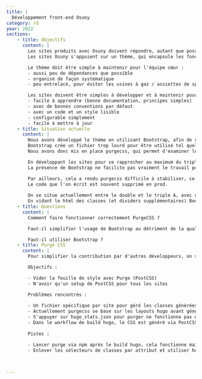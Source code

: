 ```yaml
---
title: |
  Développement front-end Osuny
category: rd
year: 2022
sections:
    - title: Objectifs
      content: |
        Les sites produits avec Osuny doivent répondre, autant que possible, aux critères énoncés dans l'article [Qualité frontend : à la recherche du AAA](https://lab.noesya.coop/2022/qualite-front).
        Les sites Osuny s'appuient sur un thème, qui encapsule les fonctionnalités et les bonnes pratiques d'accessibilité et d'éco-conception.

        Le thème doit être simple à maintenir pour l'équipe cœur :
        - aussi peu de dépendances que possible 
        - organisé de façon systématique
        - peu entrelacé, pour éviter les usines à gaz / assiettes de spaghetti

        Les sites doivent être simples à développer et à maintenir pour toute la communauté :
        - facile à apprendre (bonne documentation, principes simples)
        - avec de bonnes conventions par défaut
        - avec un code et un style lisible
        - configurable simplement
        - facile à mettre à jour
    - title: Situation actuelle
      content: |
        Nous avons développé le thème en utilisant Bootstrap, afin de rendre l'adoption facile.
        Bootstrap crée un fichier trop lourd pour être utilisé tel quel. 
        Nous avons donc mis en place purgecss, qui permet d'examiner le code HTML, de lister les classes nécessaires et de supprimer le CSS inutile.

        En développant les sites pour se rapprocher au maximum du triple A, nous avons enlevé le balisage Bootstrap.
        La présence de Bootstrap ne facilite pas vraiment le travail pour les développeurs tiers.

        Par ailleurs, cela a rendu purgecss difficile à stabiliser, ce qui crée une situation instable en production.
        Le code que l'on écrit est souvent supprimé en prod.
        
        On se situe actuellement entre le double et le triple A, avec un code HTML léger, assez pur, et sémantique. 
        En vidant le html des classes (et dividers supplémentaires) Bootstrap, via l'usage d'extends et des mixins sass, le style s'en trouve moins lisible donc moins maintenable.
    - title: Questions
      content: |
        Comment faire fonctionner correctement PurgeCSS ?

        Faut-il simplifier l'usage de Bootstrap au détriment de la qualité du HTML pour favoriser la maintenabilité et l'accès aux autres développeurs ?

        Faut-il utiliser Bootstrap ?
    - title: Purge CSS
      content: |
        Pour simplifier la contribution par d'autres développeurs, on s'appuie sur Bootstrap. Mais pour optimiser, on allège le poid de la feuille de style avec Purge.

        Objectifs : 

        - Vider la feuille de style avec Purge (PostCSS)
        - N'avoir qu'un setup de PostCSS pour tous les sites

        Problèmes rencontrés : 
        
        - Un fichier spécifique par site pour géré les classes générées spécifiques
        - Actuellement purgecss se base sur les layouts hugo avant génération
        - S'appuyer sur hugo_stats.json pour purger ne fonctionne pas en l'état car nous utilisons des sélecteurs CSS s'appuyant sur les attributs html (exemple : header[role="banner"])
        - Dans le workflow de build hugo, le CSS est généré via PostCSS en même temps que le build du HTML, ça ne permet pas de s'appuyer sur le build (/public) html final pour lancer un purge.
        
        Pistes : 

        - Lancer purge via npm après le build hugo, cela fonctionne mais cela peut rallonger le temps de compilation total (en fonction de la quantité de fichiers html générés)
        - Enlever les sélecteurs de classes par attribut et utiliser hugo_stats.json pour purger.
    
        

---
```

